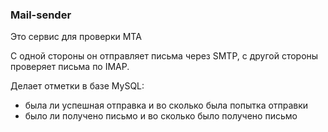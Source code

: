 ### Mail-sender

Это сервис для проверки MTA

С одной стороны он отправляет письма через SMTP, с другой стороны проверяет письма по IMAP.

Делает отметки в базе MySQL:
* была ли успешная отправка и во сколько была попытка отправки
* было ли получено письмо и во сколько было получено письмо
